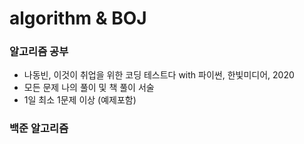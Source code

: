 # algorithm & BOJ

### 알고리즘 공부
- 나동빈, 이것이 취업을 위한 코딩 테스트다 with 파이썬, 한빛미디어, 2020
- 모든 문제 나의 풀이 및 책 풀이 서술
- 1일 최소 1문제 이상 (예제포함)

### 백준 알고리즘
